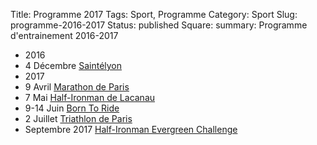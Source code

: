 Title: Programme 2017
Tags: Sport, Programme
Category: Sport
Slug: programme-2016-2017
Status: published
Square: 
summary: Programme d'entrainement 2016-2017

<div class="programme">
    <ul class="evenements">
        <li class="year">2016</li>
        <li class="evenement">
            <span class="date cap">4 Décembre</span>
            <span class="nom"><a href="http://www.saintelyon.com/">Saintélyon</a></span>
        </li>
        <li class="year">2017</li>
        <li class="evenement">
            <span class="date cap">9 Avril</span>
            <span class="nom"><a href="http://www.schneiderelectricparismarathon.com/fr">Marathon de Paris</a></span>
        </li>
        <li class="evenement">
            <span class="date tri">7 Mai</span>
            <span class="nom"><a href="http://lacanau-tri-events.com/">Half-Ironman de Lacanau</a></span>
        </li>
        <li class="evenement">
            <span class="date velo">9-14 Juin</span>
            <span class="nom"><a href="http://chilkoot-cdp.com/project/btr2017/">Born To Ride</a></span>
        </li>
        <li class="evenement">
            <span class="date tri">2 Juillet</span>
            <span class="nom"><a href="http://www.garmintriathlondeparis.fr/">Triathlon de Paris</a></span>
        </li>
        <li class="evenement">
            <span class="date tri">Septembre 2017</span>
            <span class="nom"><a href="http://evergreen-endurance.com/">Half-Ironman Evergreen Challenge</a></span>
        </li>
    </ul>
</div>

